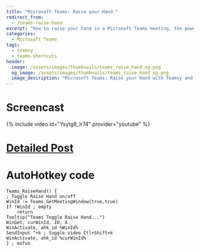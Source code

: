 ```yaml
---
title: "Microsoft Teams: Raise your Hand "
redirect_from:
  - /teams-raise-hand
excerpt: "How to raise your hand in a Microsoft Teams meeting, the powertool way, using Teamsy and Teams Shortcuts PowerTools."
categories:
  - Microsoft Teams
tags:
  - teamsy
  - teams-shortcuts
header:
  image: /assets/images/thumbnails/teams_raise_hand_og.png
  og_image: /assets/images/thumbnails/teams_raise_hand_og.png
  image_description: "Microsoft Teams: Raise your Hand with Teamsy and Teams Shortcuts PowerTools"
---
```


# Screencast

{% include video id="Ysytg8_lr74" provider="youtube" %}

# [Detailed Post](https://tdalon.blogspot.com/2021/02/teams-raise-hand.html)

# AutoHotkey code

```AutoHotkey
Teams_RaiseHand() {
; Toggle Raise Hand on/off
WinId := Teams_GetMeetingWindow(true,true)
If !WinId ; empty
    return
Tooltip("Teams Toggle Raise Hand...")
WinGet, curWinId, ID, A
WinActivate, ahk_id %WinId%
SendInput ^+k ; toggle video Ctl+Shift+k
WinActivate, ahk_id %curWinId%
} ; eofun
```
